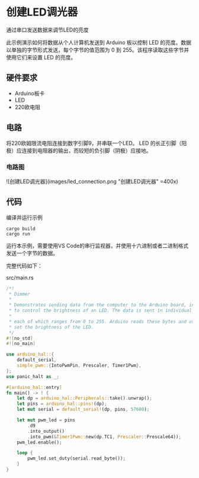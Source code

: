 # 创建LED调光器
通过串口发送数据来调节LED的亮度

此示例演示如何将数据从个人计算机发送到 Arduino 板以控制 LED 的亮度。数据以单独的字节形式发送，每个字节的值范围为 0 到 255。该程序读取这些字节并使用它们来设置 LED 的亮度。

## 硬件要求
- Arduino板卡
- LED
- 220欧电阻

## 电路
将220欧姆限流电阻连接到数字引脚9，并串联一个LED。 LED 的长正引脚（阳极）应连接到电阻器的输出，而较短的负引脚（阴极）应接地。

### 电路图
![创建LED调光器](images/led_connection.png "创建LED调光器" =400x)

## 代码

编译并运行示例
```shell
cargo build
cargo run
```

运行本示例，需要使用VS Code的串行监视器，并使用十六进制或者二进制格式发送一个字节的数据。

完整代码如下：

src/main.rs
```rust
/*!
 * Dimmer
 *
 * Demonstrates sending data from the computer to the Arduino board, in this case
 * to control the brightness of an LED. The data is sent in individual bytes,
 *
 * each of which ranges from 0 to 255. Arduino reads these bytes and uses them to
 * set the brightness of the LED.
 */
#![no_std]
#![no_main]

use arduino_hal::{
    default_serial,
    simple_pwm::{IntoPwmPin, Prescaler, Timer1Pwm},
};
use panic_halt as _;

#[arduino_hal::entry]
fn main() -> ! {
    let dp = arduino_hal::Peripherals::take().unwrap();
    let pins = arduino_hal::pins!(dp);
    let mut serial = default_serial!(dp, pins, 57600);

    let mut pwm_led = pins
        .d9
        .into_output()
        .into_pwm(&Timer1Pwm::new(dp.TC1, Prescaler::Prescale64));
    pwm_led.enable();

    loop {
        pwm_led.set_duty(serial.read_byte());
    }
}
```